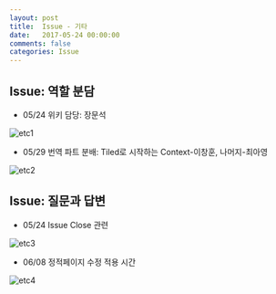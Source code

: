 ```yaml
---
layout: post
title:  Issue - 기타
date:   2017-05-24 00:00:00
comments: false
categories: Issue
---
```


## Issue: 역할 분담
* 05/24 위키 담당: 장문석

![etc1](https://17-1-skku-oss.github.io/126B/images/issue/etc1.png)

* 05/29 번역 파트 분배: Tiled로 시작하는 Context-이창훈, 나머지-최아영

![etc2](https://17-1-skku-oss.github.io/126B/images/issue/etc2.png)

## Issue: 질문과 답변
* 05/24 Issue Close 관련

![etc3](https://17-1-skku-oss.github.io/126B/images/issue/etc3.png)

* 06/08 정적페이지 수정 적용 시간

![etc4](https://17-1-skku-oss.github.io/126B/images/issue/etc4.png)